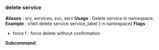 
### delete service

**Aliases**   :
  srv, services, svc, serv
**Usage**     :
 Delete service in namespace.
**Example**   :
  chkit delete service service_label [-n namespace]
**Flags**     :
  + force f : force delete without confirmation
  
**Subcommand**:
  
